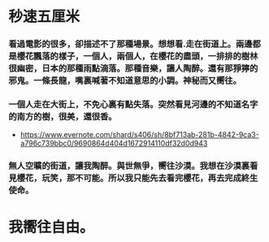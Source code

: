 # 秒速五厘米
### 看過電影的很多，卻描述不了那種場景。想想看.走在街道上。兩邊都是櫻花飄落的樣子，一個人，兩個人，在櫻花的盡頭，一排排的樹林很幽密，日本的那種雨點滴落。那種音樂，讓人陶醉。還有那猙獰的邪鬼。一條長龍，嘴裏喊著不知道意思的小調。神秘而又嚮往。
### 一個人走在大街上，不免心裏有點失落。突然看見河邊的不知道名字的南方的樹，很美，還很香。
 * https://www.evernote.com/shard/s406/sh/8bf713ab-281b-4842-9ca3-a796c739bbc0/9690864d404d1672914110df32d0d943
 ### 無人空曠的街道，讓我陶醉。與世無爭，嚮往沙漠。我想在沙漠裏看見櫻花，玩笑，那不可能。所以我只能先去看完櫻花，再去完成終生使命。
 # 我嚮往自由。
